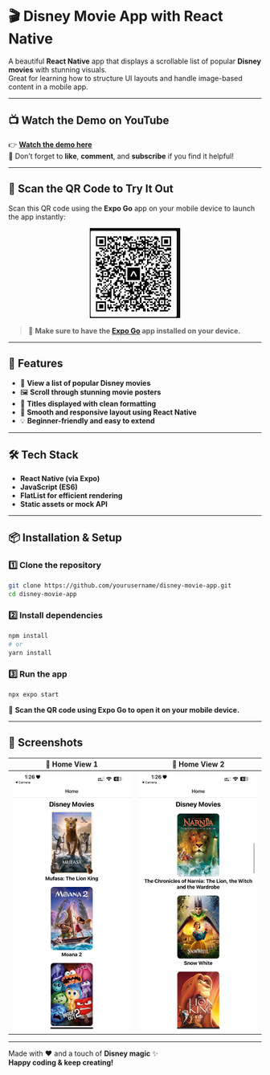 
# 🎬 **Disney Movie App with React Native**

A beautiful **React Native** app that displays a scrollable list of popular **Disney movies** with stunning visuals.  
Great for learning how to structure UI layouts and handle image-based content in a mobile app.

---

## 📺 **Watch the Demo on YouTube**

👉 [**Watch the demo here**](https://youtube.com/shorts/7DML9ngaM5Y?feature=share)  
📌 Don’t forget to **like**, **comment**, and **subscribe** if you find it helpful!

---

## 📱 **Scan the QR Code to Try It Out**

Scan this QR code using the **Expo Go** app on your mobile device to launch the app instantly:

<p align="center">
  <img src="Quiz_qr_code.jpeg" width="180" alt="QR Code for Expo Go" />
</p>

> 📲 **Make sure to have the [Expo Go](https://expo.dev/client) app installed on your device.**

---

## 🚀 **Features**

- 🎥 **View a list of popular Disney movies**
- 🖼️ **Scroll through stunning movie posters**
- 🧾 **Titles displayed with clean formatting**
- 📱 **Smooth and responsive layout using React Native**
- 💡 **Beginner-friendly and easy to extend**

---

## 🛠️ **Tech Stack**

- **React Native (via Expo)**
- **JavaScript (ES6)**
- **FlatList for efficient rendering**
- **Static assets or mock API**

---

## 📦 **Installation & Setup**

### 1️⃣ Clone the repository

```bash
git clone https://github.com/yourusername/disney-movie-app.git
cd disney-movie-app
```

### 2️⃣ Install dependencies

```bash
npm install
# or
yarn install
```

### 3️⃣ Run the app

```bash
npx expo start
```

📲 **Scan the QR code using Expo Go to open it on your mobile device.**

---

## 🧪 **Screenshots**

| 📱 Home View 1 | 📱 Home View 2 |
|----------------|----------------|
| <img src="Screenshot 1.jpeg" width="250"/> | <img src="Screenshot 2.jpeg" width="250"/> |

---

Made with ❤️ and a touch of **Disney magic** ✨  
**Happy coding & keep creating!**
